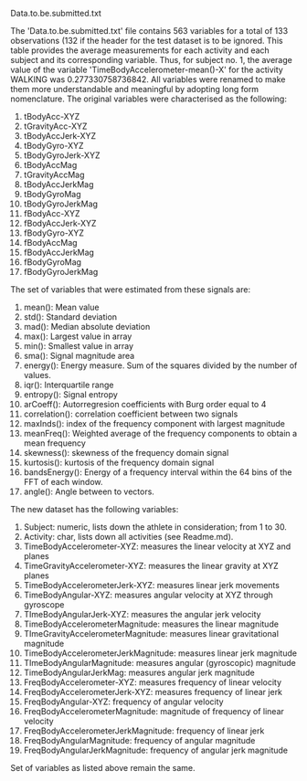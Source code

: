 Data.to.be.submitted.txt

The 'Data.to.be.submitted.txt' file contains 563 variables for a total of 133 observations (132 if the header for the test dataset is to be ignored. This table provides the average measurements for each activity and each subject and its corresponding variable. Thus, for subject no. 1, the average value of the variable 'TimeBodyAccelerometer-mean()-X' for the activity WALKING was 0.277330758736842. All variables were renamed to make them more understandable and meaningful by adopting long form nomenclature. The original variables were characterised as the following:

1. tBodyAcc-XYZ
2. tGravityAcc-XYZ
3. tBodyAccJerk-XYZ
4. tBodyGyro-XYZ
5. tBodyGyroJerk-XYZ
6. tBodyAccMag
7. tGravityAccMag
8. tBodyAccJerkMag
9. tBodyGyroMag
10. tBodyGyroJerkMag
11. fBodyAcc-XYZ
12. fBodyAccJerk-XYZ
13. fBodyGyro-XYZ
14. fBodyAccMag
15. fBodyAccJerkMag
16. fBodyGyroMag
17. fBodyGyroJerkMag

The set of variables that were estimated from these signals are: 

1. mean(): Mean value
2. std(): Standard deviation
3. mad(): Median absolute deviation 
4. max(): Largest value in array
5. min(): Smallest value in array
6. sma(): Signal magnitude area
7. energy(): Energy measure. Sum of the squares divided by the number of values. 
8. iqr(): Interquartile range
9. entropy(): Signal entropy
10. arCoeff(): Autorregresion coefficients with Burg order equal to 4
11. correlation(): correlation coefficient between two signals
12. maxInds(): index of the frequency component with largest magnitude
13. meanFreq(): Weighted average of the frequency components to obtain a mean frequency
14. skewness(): skewness of the frequency domain signal 
15. kurtosis(): kurtosis of the frequency domain signal 
16. bandsEnergy(): Energy of a frequency interval within the 64 bins of the FFT of each window.
17. angle(): Angle between to vectors.

The new dataset has the following variables:

1. Subject: numeric, lists down the athlete in consideration; from 1 to 30.
2. Activity: char, lists down all activities (see Readme.md).
3. TimeBodyAccelerometer-XYZ: measures the linear velocity at XYZ and planes
4. TimeGravityAccelerometer-XYZ: measures the linear gravity at XYZ planes
5. TimeBodyAccelerometerJerk-XYZ: measures linear jerk movements
6. TimeBodyAngular-XYZ: measures angular velocity at XYZ through gyroscope
7. TImeBodyAngularJerk-XYZ: measures the angular jerk velocity
8. TimeBodyAccelerometerMagnitude: measures the linear magnitude
9. TImeGravityAccelerometerMagnitude: measures linear gravitational magnitude
10. TimeBodyAccelerometerJerkMagnitude: measures linear jerk magnitude
11. TImeBodyAngularMagnitude: measures angular (gyroscopic) magnitude
12. TimeBodyAngularJerkMag: measures angular jerk magnitude
13. FreqBodyAccelerometer-XYZ: measures frequency of linear velocity
14. FreqBodyAccelerometerJerk-XYZ: measures frequency of linear jerk
15. FreqBodyAngular-XYZ: frequency of angular velocity
16. FreqBodyAccelerometerMagnitude: magnitude of frequency of linear velocity
17. FreqBodyAccelerometerJerkMagnitude: frequency of linear jerk
18. FreqBodyAngularMagnitude: frequency of angular magnitude
19. FreqBodyAngularJerkMagnitude: frequency of angular jerk magnitude

Set of variables as listed above remain the same.
